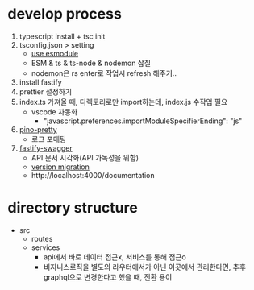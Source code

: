 # develop process
1. typescript install + tsc init
2. tsconfig.json > setting
   - [use esmodule](https://gist.github.com/sindresorhus/a39789f98801d908bbc7ff3ecc99d99c)
   - ESM & ts & ts-node & nodemon 삽질
   - nodemon은 rs enter로 작업시 refresh 해주기..
3. install fastify
4. prettier 설정하기
5. index.ts 가져올 때, 디렉토리로만 import하는데, index.js 수작업 필요
   - vscode 자동화
      - "javascript.preferences.importModuleSpecifierEnding": "js"
6. [pino-pretty](https://github.com/pinojs/pino-pretty)
   - 로그 포매팅
7. [fastify-swagger](https://github.com/fastify/fastify-swagger)
   - API 문서 시각화(API 가독성을 위함)
   - [version migration](https://github.com/fastify/fastify-swagger/blob/master/MIGRATION.md)
   - http://localhost:4000/documentation
# directory structure
- src
  - routes
  - services
    - api에서 바로 데이터 접근x, 서비스를 통해 접근o
    - 비지니스로직을 별도의 라우터에서가 아닌 이곳에서 관리한다면, 추후 graphql으로 변경한다고 했을 때, 전환 용이